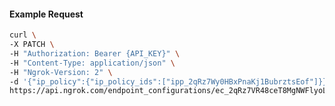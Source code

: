 <!-- Code generated for API Clients. DO NOT EDIT. -->

#### Example Request

```bash
curl \
-X PATCH \
-H "Authorization: Bearer {API_KEY}" \
-H "Content-Type: application/json" \
-H "Ngrok-Version: 2" \
-d '{"ip_policy":{"ip_policy_ids":["ipp_2qRz7Wy0HBxPnaKj1BubrztsEof"]}}' \
https://api.ngrok.com/endpoint_configurations/ec_2qRz7VR48ceT8MgNWFlyoLRiDPY
```
